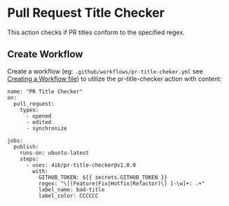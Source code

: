 # Pull Request Title Checker

This action checks if PR titles conform to the specified regex.

## Create Workflow

Create a workflow (eg: `.github/workflows/pr-title-cheker.yml` see [Creating a Workflow file](https://help.github.com/en/articles/configuring-a-workflow#creating-a-workflow-file)) 
to utilize the pr-title-checker action with content:

```
name: "PR Title Checker"
on:
  pull_request:
    types:
      - opened
      - edited
      - synchronize

jobs:
  publish:
    runs-on: ubuntu-latest
    steps:
      - uses: 4ib/pr-title-checker@v1.0.0
        with:
          GITHUB_TOKEN: ${{ secrets.GITHUB_TOKEN }}
          regex: "\[(Feature|Fix|Hotfix|Refactor)\] [-\w]+: .+"
          label_name: bad-title
          label_color: CCCCCC
```
